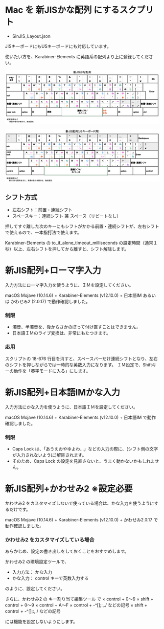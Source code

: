# Mac を 新JISかな配列 にするスクプリト

* SinJIS_Layout.json

JISキーボードにもUSキーボードにも対応しています。

使いたい方を、Karabiner-Elements に英語系の配列より上に登録してください。

![JISキーボードの配列図](SinJIS_Layout.png)

![USキーボードの配列図](SinJIS-US_Layout.png)

## シフト方式

* 左右シフト：前置・連続シフト
* スペースキー：連続シフト 兼 スペース（リピートなし）

押してすぐ離した次のキーにもシフトがかかる前置・連続シフトが、左右シフトで使えるので、一本指打法で使えます。

Karabiner-Elements の to_if_alone_timeout_milliseconds の設定時間（通常１秒）以上、左右シフトを押してから離すと、シフト解除します。

# 新JIS配列+ローマ字入力

入力方法にローマ字入力を使うように、ＩＭを設定してください。

macOS Mojave (10.14.6) + Karabiner-Elements (v12.10.0) + 日本語IM あるいは かわせみ2 (2.0.17) で動作確認しました。

### 制限

* 濁音、半濁音を、後からさかのぼって付け直すことはできません。
* 日本語ＩＭのライブ変換は、非常にもたつきます。

### 応用

スクリプトの 18-676 行目を消すと、スペースバーだけ連続シフトとなり、左右のシフトを押しながらでは一時的な英数入力になります。
ＩＭ設定で、Shiftキーの動作を「英字モードに入る」にします。

# 新JIS配列+日本語IMかな入力

入力方法にかな入力を使うように、日本語ＩＭを設定してください。

macOS Mojave (10.14.6) + Karabiner-Elements (v12.10.0) + 日本語IM で動作確認しました。

### 制限

* Caps Lock は、「あうえおやゆよわ…」などの入力の際に、(シフト側の文字が入力されないように)解除されます。
* そのため、Caps Lock の設定を見直さないと、うまく動かないかもしれません。

# 新JIS配列+かわせみ2 ※設定必要

かわせみ2 をカスタマイズしないで使っている場合は、かな入力を使うようにするだけです。

macOS Mojave (10.14.6) + Karabiner-Elements (v12.10.0) + かわせみ2.0.17 で動作確認しました。

### かわせみ2 をカスタマイズしている場合

あらかじめ、設定の書き出しをしておくことをおすすめします。

かわせみ2 の環境設定ツールで、
* 入力方法： かな入力
* かな入力： control キーで英数入力する

のように、設定してください。

さらに、かわせみ2 の キー割り当て編集ツール で
× control + 0〜9
× shift + control + 0〜9
× control + A〜F
× control +  -^[];:,./ などの記号
× shift + control + -^[];:,./ などの記号

には機能を設定しないようにします。
